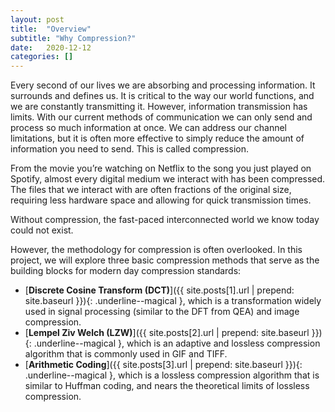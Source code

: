 ```yaml
---
layout: post
title:  "Overview"
subtitle: "Why Compression?"
date:   2020-12-12
categories: []
---
```


Every second of our lives we are absorbing and processing information. It surrounds and defines us. It is critical to the way our world functions, and we are constantly transmitting it. However, information transmission has limits. With our current methods of communication we can only send and process so much information at once. We can address our channel limitations, but it is often more effective to simply reduce the amount of information you need to send. This is called compression. 

From the movie you’re watching on Netflix to the song you just played on Spotify, almost every digital medium we interact with has been compressed. The files that we interact with are often fractions of the original size, requiring less hardware space and allowing for quick transmission times. 

Without compression, the fast-paced interconnected world we know today could not exist.

However, the methodology for compression is often overlooked. In this project, we will explore three basic compression methods that serve as the building blocks for modern day compression standards:

- [**Discrete Cosine Transform (DCT)**]({{ site.posts[1].url | prepend: site.baseurl }}){: .underline--magical }, which is a transformation widely used in signal processing (similar to the DFT from QEA) and image compression. 
- [**Lempel Ziv Welch (LZW)**]({{ site.posts[2].url | prepend: site.baseurl }}){: .underline--magical }, which is an adaptive and lossless compression algorithm that is commonly used in GIF and TIFF. 
- [**Arithmetic Coding**]({{ site.posts[3].url | prepend: site.baseurl }}){: .underline--magical }, which is a lossless compression algorithm that is similar to Huffman coding, and nears the theoretical limits of lossless compression. 
